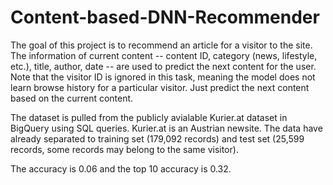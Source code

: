 # Content-based-DNN-Recommender

The goal of this project is to recommend an article for a visitor to the site. The information of current content -- content ID, category (news, lifestyle, etc.), title, author, date -- are used to predict the next content for the user. Note that the visitor ID is ignored in this task, meaning the model does not learn browse history for a particular visitor. Just predict the next content based on the current content.

The dataset is pulled from the publicly avialable Kurier.at dataset in BigQuery using SQL queries. Kurier.at is an Austrian newsite. The data have already separated to training set (179,092 records) and test set (25,599 records, some records may belong to the same visitor).

The accuracy is 0.06 and the top 10 accuracy is 0.32.
